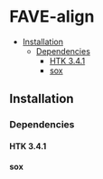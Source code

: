 # FAVE-align

* [Installation](#installation)
    * [Dependencies](#dependencies)
        * [HTK 3.4.1](#htk-341)
        * [sox](#sox)

## Installation

### Dependencies

#### HTK 3.4.1

#### sox